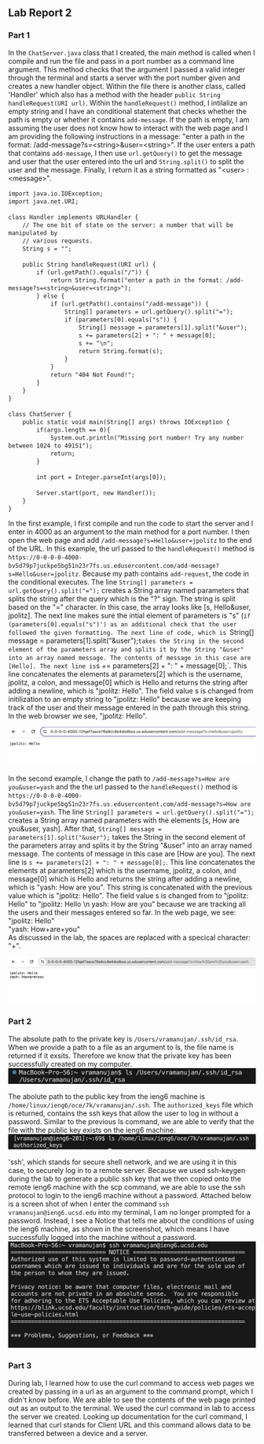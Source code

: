## Lab Report 2

### Part 1 
In the `ChatServer.java` class that I created, the  main method is called when I compile and run the file and pass in a port number as a command line argument. This method checks that the argument I passed  a valid integer through the terminal and starts a server with the port number given and creates a new handler object. Within the file there is another class, called 'Handler' which also has a  method with the header `public String handleRequest(URI url)`. Within the `handleRequest()` method, I intilalize an empty string and I have an conditional statement that checks whether the path is empty or whether it contains `add-message`. If the path is empty, I am assuming the user does not know how to interact with the web page and I am providing the following instructions in a message: "enter a path in the format: /add-message?s=\<string\>&user=\<string\>". If the user enters a path that contains `add-message`, I then use `url.getQuery()` to get the message and user that the user entered into the url and `String.split()` to split the user and the message. Finally, I return it as a string formatted as "\<user\> : \<message\>". 

```
import java.io.IOException;
import java.net.URI;

class Handler implements URLHandler {
    // The one bit of state on the server: a number that will be manipulated by
    // various requests.
    String s = "";

    public String handleRequest(URI url) {
        if (url.getPath().equals("/")) {
            return String.format("enter a path in the format: /add-message?s=<string>&user=<string>");
        } else {
            if (url.getPath().contains("/add-message")) {
                String[] parameters = url.getQuery().split("=");
                if (parameters[0].equals("s")) {
                    String[] message = parameters[1].split("&user");
                    s += parameters[2] + ": " + message[0];
                    s += "\n";
                    return String.format(s);
                }
            }
            return "404 Not Found!";
        }
    }
}

class ChatServer {
    public static void main(String[] args) throws IOException {
        if(args.length == 0){
            System.out.println("Missing port number! Try any number between 1024 to 49151");
            return;
        }

        int port = Integer.parseInt(args[0]);

        Server.start(port, new Handler());
    }
}
```


In the first example, I first compile and run the code to start the server and I enter in 4000 as an argument to the main method for a port number. I then open the web page and add `/add-message?s=Hello&user=jpolitz` to the end of the URL. In this example, the url passed to the `handleRequest()` method is `https://0-0-0-0-4000-bv5d79p7juckpe5bg51n23r7fs.us.edusercontent.com/add-message?s=Hello&user=jpolitz`. Because my path contains `add-request`, the code in the conditional executes. The line `String[] parameters = url.getQuery().split("=");` creates a String array named parameters that splits the string after the query which is the "?" sign. The string is split based on the "=" character. In this case, the array looks like [s, Hello&user, jpolitz]. The next line makes sure the intial element of parameters is "s" (`if (parameters[0].equals("s")') as an additional check that the user followed the given formatting. The next line of code, which is `String[] message = parameters[1].split("&user");` takes the String in the second element of the parameters array and splits it by the String "&user" into an array named message. The contents of message in this case are [Hello]. The next line is `s += parameters[2] + ": " + message[0];`. This line concatenates the elements at parameters[2] which is the username, jpolitz, a colon, and message[0] which is Hello and returns the string after adding a newline, which is "jpolitz: Hello". The field value s is changed from initilization to an empty string to "jpolitz: Hello" because we are keeping track of the user and their message entered in the path through this string. In the web browser we see, "jpolitz: Hello".

![Image](add_request_ex1.png)

In the second example, I change the path to `/add-message?s=How are you&user=yash` and the the url passed to the `handleRequest()` method is `https://0-0-0-0-4000-bv5d79p7juckpe5bg51n23r7fs.us.edusercontent.com/add-message?s=How are you&user=yash`. The line `String[] parameters = url.getQuery().split("=");` creates a String array named parameters with the elements [s, How are you&user, yash]. After that, `String[] message = parameters[1].split("&user");` takes the String in the second element of the parameters array and splits it by the String "&user" into an array named message. The contents of message in this case are [How are you]. The next line is `s += parameters[2] + ": " + message[0];`. This line concatenates the elements at parameters[2] which is the username, jpolitz, a colon, and message[0] which is Hello and returns the string after adding a newline, which is "yash: How are you". This string is concatenated with the previous value which is "jpolitz: Hello". The field value s is changed from to "jpolitz: Hello" to "jpolitz: Hello \n yash: How are you" because we are tracking all the users and their messages entered so far. In the web page, we see: \
"jpolitz: Hello" \
"yash: How+are+you" \
As discussed in the lab, the spaces are replaced with a specical character: "+". 

![Image](add_request_ex2.png)



### Part 2
The absolute path to the private key is `/Users/vramanujan/.ssh/id_rsa`. When we provide a path to a file as an argument to ls, the file name is returned if it exsits. Therefore we know that the private key has been successfully created on my computer. 
![Image](private_key_ssh.png)

The abolute path to the public key from the ieng6 machine is `/home/linux/ieng6/oce/7k/vramanujan/.ssh`. The `authorized_keys` file which is returned, contains the ssh keys that allow the user to log in without a password. Similar to the previous ls command, we are able to verify that the file with the public key exists on the ieng6 machine. 
![Image](public_key_ieng6.png)


'ssh', which stands for secure shell network, and we are using it in this case, to securely log in to a remote server. Because we used ssh-keygen during the lab to generate a public ssh key that we then copied onto the remote ieng6 machine with the scp command, we are able to use the ssh protocol to login to the ieng6 machine without a password. Attached below is a screen shot of when I enter the command `ssh vramanujan@ieng6.ucsd.edu` into my terminal, I am no longer prompted for a password. Instead, I see a Notice that tells me about the conditions of using the ieng6 machine, as shown in the screenshot, which means I have successfully logged into the machine without a password.     
![Image](logging_in_with_ssh.png)


### Part 3
During lab, I learned how to use the curl command to access web pages we created by passing in a url as an argument to the command prompt, which I didn't know before. We are able to see the contents of the web page printed out as an output to the terminal. We used the curl command in lab to access the server we created. Looking up documentation for the curl command, I learned that curl stands for Client URL and this command allows data to be transferred between a device and a server. 
